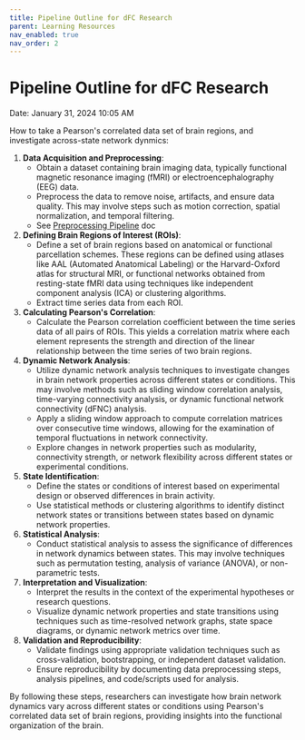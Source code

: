 ```yaml
---
title: Pipeline Outline for dFC Research
parent: Learning Resources
nav_enabled: true 
nav_order: 2
---
```


# Pipeline Outline for dFC Research

Date: January 31, 2024 10:05 AM

How to take a Pearson's correlated data set of brain regions, and investigate across-state network dynmics:

1. **Data Acquisition and Preprocessing**:
    - Obtain a dataset containing brain imaging data, typically functional magnetic resonance imaging (fMRI) or electroencephalography (EEG) data.
    - Preprocess the data to remove noise, artifacts, and ensure data quality. This may involve steps such as motion correction, spatial normalization, and temporal filtering.
    - See [Preprocessing Pipeline](https://www.notion.so/Pre-Processing-fMRI-Data-cd24a0ec0f6140728bd5cb290934031d?pvs=21) doc
2. **Defining Brain Regions of Interest (ROIs)**:
    - Define a set of brain regions based on anatomical or functional parcellation schemes. These regions can be defined using atlases like AAL (Automated Anatomical Labeling) or the Harvard-Oxford atlas for structural MRI, or functional networks obtained from resting-state fMRI data using techniques like independent component analysis (ICA) or clustering algorithms.
    - Extract time series data from each ROI.
3. **Calculating Pearson's Correlation**:
    - Calculate the Pearson correlation coefficient between the time series data of all pairs of ROIs. This yields a correlation matrix where each element represents the strength and direction of the linear relationship between the time series of two brain regions.
4. **Dynamic Network Analysis**:
    - Utilize dynamic network analysis techniques to investigate changes in brain network properties across different states or conditions. This may involve methods such as sliding window correlation analysis, time-varying connectivity analysis, or dynamic functional network connectivity (dFNC) analysis.
    - Apply a sliding window approach to compute correlation matrices over consecutive time windows, allowing for the examination of temporal fluctuations in network connectivity.
    - Explore changes in network properties such as modularity, connectivity strength, or network flexibility across different states or experimental conditions.
5. **State Identification**:
    - Define the states or conditions of interest based on experimental design or observed differences in brain activity.
    - Use statistical methods or clustering algorithms to identify distinct network states or transitions between states based on dynamic network properties.
6. **Statistical Analysis**:
    - Conduct statistical analysis to assess the significance of differences in network dynamics between states. This may involve techniques such as permutation testing, analysis of variance (ANOVA), or non-parametric tests.
7. **Interpretation and Visualization**:
    - Interpret the results in the context of the experimental hypotheses or research questions.
    - Visualize dynamic network properties and state transitions using techniques such as time-resolved network graphs, state space diagrams, or dynamic network metrics over time.
8. **Validation and Reproducibility**:
    - Validate findings using appropriate validation techniques such as cross-validation, bootstrapping, or independent dataset validation.
    - Ensure reproducibility by documenting data preprocessing steps, analysis pipelines, and code/scripts used for analysis.

By following these steps, researchers can investigate how brain network dynamics vary across different states or conditions using Pearson's correlated data set of brain regions, providing insights into the functional organization of the brain.